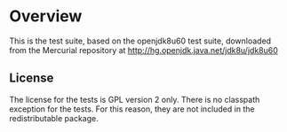 Overview
========

This is the test suite, based on the openjdk8u60 test suite, downloaded
from the Mercurial repository at http://hg.openjdk.java.net/jdk8u/jdk8u60

License
-------

The license for the tests is GPL version 2 only. There is no classpath
exception for the tests. For this reason, they are not included in the
redistributable package.
